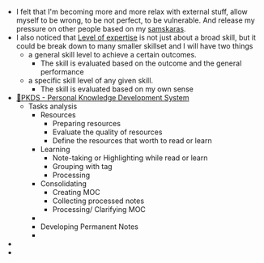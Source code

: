 - I felt that I'm becoming more and more relax with external stuff, allow myself to be wrong, to be not perfect, to be vulnerable. And release my pressure on other people based on my [samskaras](<samskaras.md>).
- I also noticed that [Level of expertise](<Level of expertise.md>) is not just about a broad skill, but it could be break down to many smaller skillset and I will have two things
    - a general skill level to achieve a certain outcomes. 
        - The skill is evaluated based on the outcome and the general performance
    - a specific skill level of any given skill. 
        - The skill is evaluated based on my own sense
- [🌱PKDS - Personal Knowledge Development System](<🌱PKDS - Personal Knowledge Development System.md>) 
    - Tasks analysis
        - Resources
            - Preparing resources
            - Evaluate the quality of resources
            - Define the resources that worth to read or learn
        - Learning
            - Note-taking or Highlighting while read or learn
            - Grouping with tag
            - Processing
        - Consolidating
            - Creating MOC
            - Collecting processed notes
            - Processing/ Clarifying MOC
        - 
        - Developing Permanent Notes
        - 
- 
- 
